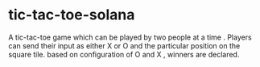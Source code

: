 # tic-tac-toe-solana
A tic-tac-toe game which can be played by two people at a time . Players can send their input as either X or O and the particular position on the square tile. based on configuration of O and X , winners are declared.
